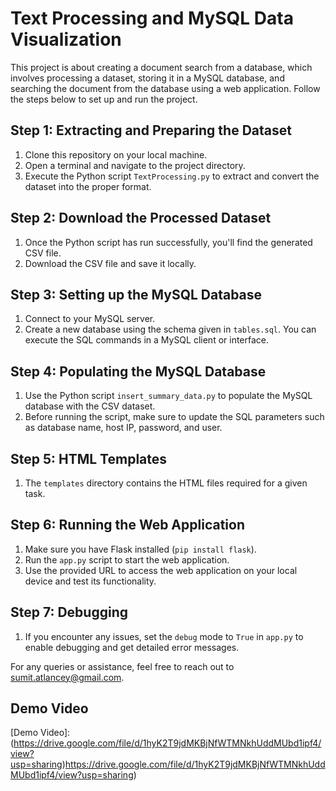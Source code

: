 # Text Processing and MySQL Data Visualization

This project is about creating a document search from a database, which involves processing a dataset, storing it in a MySQL database, and searching the document from the database using a web application. Follow the steps below to set up and run the project.

## Step 1: Extracting and Preparing the Dataset

1. Clone this repository on your local machine.
2. Open a terminal and navigate to the project directory.
3. Execute the Python script `TextProcessing.py` to extract and convert the dataset into the proper format.

## Step 2: Download the Processed Dataset

1. Once the Python script has run successfully, you'll find the generated CSV file.
2. Download the CSV file and save it locally.

## Step 3: Setting up the MySQL Database

1. Connect to your MySQL server.
2. Create a new database using the schema given in `tables.sql`. You can execute the SQL commands in a MySQL client or interface.

## Step 4: Populating the MySQL Database

1. Use the Python script `insert_summary_data.py` to populate the MySQL database with the CSV dataset.
2. Before running the script, make sure to update the SQL parameters such as database name, host IP, password, and user.

## Step 5: HTML Templates

1. The `templates` directory contains the HTML files required for a given task.

## Step 6: Running the Web Application

1. Make sure you have Flask installed (`pip install flask`).
2. Run the `app.py` script to start the web application.
3. Use the provided URL to access the web application on your local device and test its functionality.

## Step 7: Debugging

1. If you encounter any issues, set the `debug` mode to `True` in `app.py` to enable debugging and get detailed error messages.

For any queries or assistance, feel free to reach out to sumit.atlancey@gmail.com.

## Demo Video

[Demo Video]: (https://drive.google.com/file/d/1hyK2T9jdMKBjNfWTMNkhUddMUbd1ipf4/view?usp=sharing)https://drive.google.com/file/d/1hyK2T9jdMKBjNfWTMNkhUddMUbd1ipf4/view?usp=sharing)


